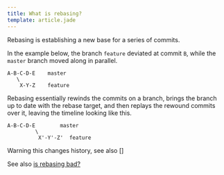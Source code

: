 ```yaml
---
title: What is rebasing?
template: article.jade
---
```


Rebasing is establishing a new base for a series of commits.

In the example below, the branch `feature` deviated at commit `B`, while the `master` branch moved along in parallel.

```
A-B-C-D-E    master
   \
    X-Y-Z    feature
```

Rebasing essentially rewinds the commits on a branch, brings the branch up to date with the rebase target, and then
replays the rewound commits over it, leaving the timeline looking like this.

```
A-B-C-D-E        master
         \
          X'-Y'-Z'  feature
```

Warning this changes history, see also []

See also [is rebasing bad?](/articles/is-rebasing-bad.html)

